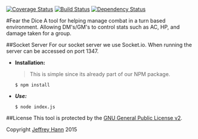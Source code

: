 [![Coverage Status](https://coveralls.io/repos/fear-the-dice/socket/badge.svg)](https://coveralls.io/r/fear-the-dice/socket)
[![Build Status](https://travis-ci.org/fear-the-dice/socket.svg)](https://travis-ci.org/fear-the-dice/socket)
[![Dependency Status](https://david-dm.org/fear-the-dice/socket.svg)](https://david-dm.org/fear-the-dice/socket)

#Fear the Dice
A tool for helping manage combat in a turn based environment. Allowing DM's/GM's to control stats such as AC, HP, and damage taken for a group.


##Socket Server
For our socket server we use Socket.io. When running the server can be accessed on port 1347.

* **Installation:**
    > This is simple since its already part of our NPM package.

    ```
    $ npm install
    ```
* ***Use:***

    ```
    $ node index.js
    ```

##License
This tool is protected by the [GNU General Public License v2](http://www.gnu.org/licenses/gpl-2.0.html).

Copyright [Jeffrey Hann](http://jeffreyhann.ca/) 2015
